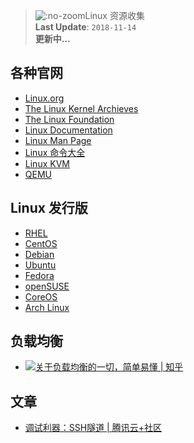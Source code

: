 > ![](https://notes.abelsu7.top/_media/linux.svg ':no-zoom')Linux 资源收集 <br>
> **Last Update**: `2018-11-14` <br>
> **更新中…**

## 各种官网

* [Linux.org](https://www.linux.org/)
* [The Linux Kernel Archieves](https://www.kernel.org/)
* [The Linux Foundation](https://www.linuxfoundation.org/)
* [Linux Documentation](https://linux.die.net/)
* [Linux Man Page](https://linux.die.net/man/)
* [Linux 命令大全](http://man.linuxde.net)
* [Linux KVM](https://www.linux-kvm.org/page/Main_Page)
* [QEMU](https://www.qemu.org/)

## Linux 发行版

* [RHEL](https://www.redhat.com/en/technologies/linux-platforms/enterprise-linux)
* [CentOS](https://www.centos.org/)
* [Debian](https://www.debian.org/)
* [Ubuntu](https://www.ubuntu.com/)
* [Fedora](https://getfedora.org/zh_CN/)
* [openSUSE](https://www.opensuse.org/)
* [CoreOS](https://coreos.com/)
* [Arch Linux](https://www.archlinux.org/)

## 负载均衡

* [![](https://notes.abelsu7.top/_media/star.svg)关于负载均衡的一切，简单易懂 | 知乎](https://zhuanlan.zhihu.com/p/50769487)

## 文章

* [调试利器：SSH隧道 | 腾讯云+社区](https://cloud.tencent.com/developer/article/1006320)